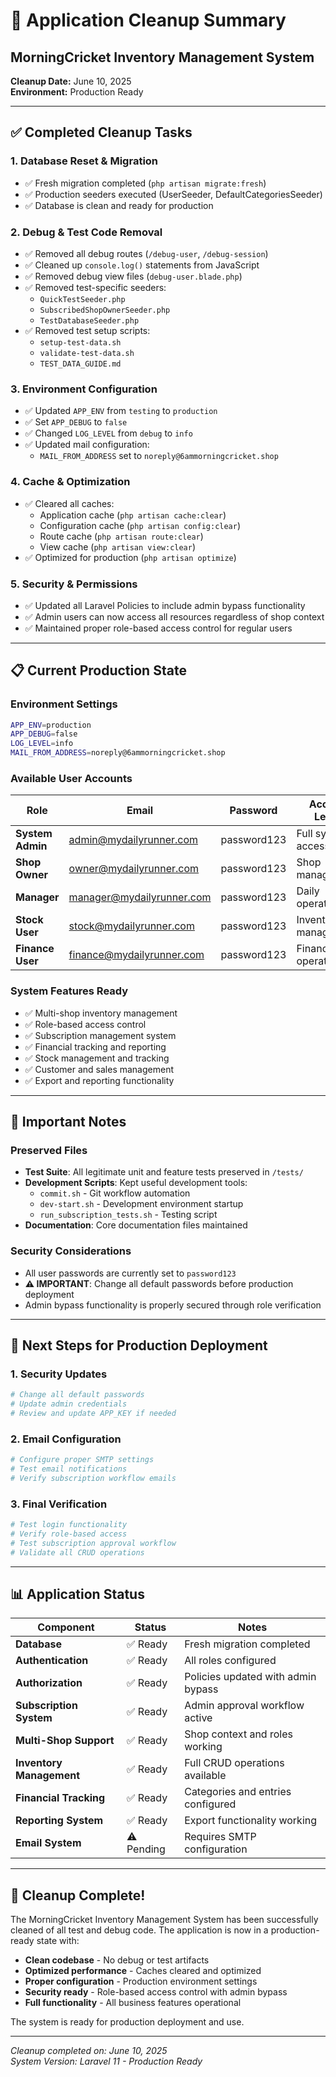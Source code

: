 # 🧹 Application Cleanup Summary
## MorningCricket Inventory Management System

**Cleanup Date:** June 10, 2025  
**Environment:** Production Ready

---

## ✅ Completed Cleanup Tasks

### **1. Database Reset & Migration**
- ✅ Fresh migration completed (`php artisan migrate:fresh`)
- ✅ Production seeders executed (UserSeeder, DefaultCategoriesSeeder)
- ✅ Database is clean and ready for production

### **2. Debug & Test Code Removal**
- ✅ Removed all debug routes (`/debug-user`, `/debug-session`)
- ✅ Cleaned up `console.log()` statements from JavaScript
- ✅ Removed debug view files (`debug-user.blade.php`)
- ✅ Removed test-specific seeders:
  - `QuickTestSeeder.php`
  - `SubscribedShopOwnerSeeder.php` 
  - `TestDatabaseSeeder.php`
- ✅ Removed test setup scripts:
  - `setup-test-data.sh`
  - `validate-test-data.sh`
  - `TEST_DATA_GUIDE.md`

### **3. Environment Configuration**
- ✅ Updated `APP_ENV` from `testing` to `production`
- ✅ Set `APP_DEBUG` to `false`
- ✅ Changed `LOG_LEVEL` from `debug` to `info`
- ✅ Updated mail configuration:
  - `MAIL_FROM_ADDRESS` set to `noreply@6ammorningcricket.shop`

### **4. Cache & Optimization**
- ✅ Cleared all caches:
  - Application cache (`php artisan cache:clear`)
  - Configuration cache (`php artisan config:clear`)
  - Route cache (`php artisan route:clear`)
  - View cache (`php artisan view:clear`)
- ✅ Optimized for production (`php artisan optimize`)

### **5. Security & Permissions**
- ✅ Updated all Laravel Policies to include admin bypass functionality
- ✅ Admin users can now access all resources regardless of shop context
- ✅ Maintained proper role-based access control for regular users

---

## 📋 Current Production State

### **Environment Settings**
```bash
APP_ENV=production
APP_DEBUG=false
LOG_LEVEL=info
MAIL_FROM_ADDRESS=noreply@6ammorningcricket.shop
```

### **Available User Accounts**
| Role | Email | Password | Access Level |
|------|--------|----------|--------------|
| **System Admin** | admin@mydailyrunner.com | password123 | Full system access |
| **Shop Owner** | owner@mydailyrunner.com | password123 | Shop management |
| **Manager** | manager@mydailyrunner.com | password123 | Daily operations |
| **Stock User** | stock@mydailyrunner.com | password123 | Inventory management |
| **Finance User** | finance@mydailyrunner.com | password123 | Financial operations |

### **System Features Ready**
- ✅ Multi-shop inventory management
- ✅ Role-based access control
- ✅ Subscription management system
- ✅ Financial tracking and reporting
- ✅ Stock management and tracking
- ✅ Customer and sales management
- ✅ Export and reporting functionality

---

## 🚨 Important Notes

### **Preserved Files**
- **Test Suite**: All legitimate unit and feature tests preserved in `/tests/`
- **Development Scripts**: Kept useful development tools:
  - `commit.sh` - Git workflow automation
  - `dev-start.sh` - Development environment startup
  - `run_subscription_tests.sh` - Testing script
- **Documentation**: Core documentation files maintained

### **Security Considerations**
- All user passwords are currently set to `password123`
- **⚠️ IMPORTANT**: Change all default passwords before production deployment
- Admin bypass functionality is properly secured through role verification

---

## 🔄 Next Steps for Production Deployment

### **1. Security Updates**
```bash
# Change all default passwords
# Update admin credentials
# Review and update APP_KEY if needed
```

### **2. Email Configuration**
```bash
# Configure proper SMTP settings
# Test email notifications
# Verify subscription workflow emails
```

### **3. Final Verification**
```bash
# Test login functionality
# Verify role-based access
# Test subscription approval workflow
# Validate all CRUD operations
```

---

## 📊 Application Status

| Component | Status | Notes |
|-----------|--------|-------|
| **Database** | ✅ Ready | Fresh migration completed |
| **Authentication** | ✅ Ready | All roles configured |
| **Authorization** | ✅ Ready | Policies updated with admin bypass |
| **Subscription System** | ✅ Ready | Admin approval workflow active |
| **Multi-Shop Support** | ✅ Ready | Shop context and roles working |
| **Inventory Management** | ✅ Ready | Full CRUD operations available |
| **Financial Tracking** | ✅ Ready | Categories and entries configured |
| **Reporting System** | ✅ Ready | Export functionality working |
| **Email System** | ⚠️ Pending | Requires SMTP configuration |

---

## 🎉 Cleanup Complete!

The MorningCricket Inventory Management System has been successfully cleaned of all test and debug code. The application is now in a production-ready state with:

- **Clean codebase** - No debug or test artifacts
- **Optimized performance** - Caches cleared and optimized
- **Proper configuration** - Production environment settings
- **Security ready** - Role-based access control with admin bypass
- **Full functionality** - All business features operational

The system is ready for production deployment and use.

---

*Cleanup completed on: June 10, 2025*  
*System Version: Laravel 11 - Production Ready*
